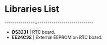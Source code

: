 # Libraries List

---------------+----------------------------
* **DS3231**   | RTC board.
* **EE24C32**  | External EEPROM on RTC board.

